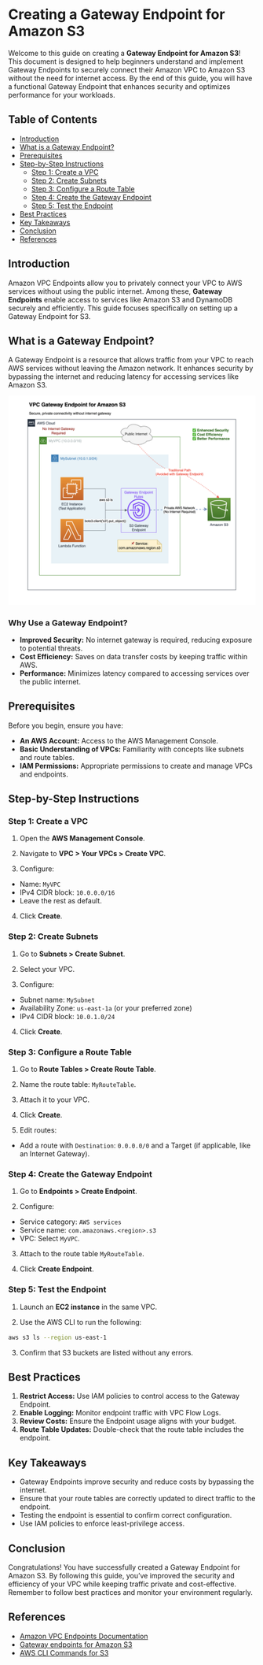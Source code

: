 # Creating a Gateway Endpoint for Amazon S3

Welcome to this guide on creating a **Gateway Endpoint for Amazon S3**! This document is designed to help beginners understand and implement Gateway Endpoints to securely connect their Amazon VPC to Amazon S3 without the need for internet access. By the end of this guide, you will have a functional Gateway Endpoint that enhances security and optimizes performance for your workloads.

## Table of Contents

- [Introduction](#introduction)
- [What is a Gateway Endpoint?](#what-is-a-gateway-endpoint)
- [Prerequisites](#prerequisites)
- [Step-by-Step Instructions](#step-by-step-instructions)
    - [Step 1: Create a VPC](#step-1-create-a-vpc)
    - [Step 2: Create Subnets](#step-2-create-subnets)
    - [Step 3: Configure a Route Table](#step-3-configure-a-route-table)
    - [Step 4: Create the Gateway Endpoint](#step-4-create-the-gateway-endpoint)
    - [Step 5: Test the Endpoint](#step-5-test-the-endpoint)
- [Best Practices](#best-practices)
- [Key Takeaways](#key-takeaways)
- [Conclusion](#conclusion)
- [References](#references)

## Introduction

Amazon VPC Endpoints allow you to privately connect your VPC to AWS services without using the public internet. Among these, **Gateway Endpoints** enable access to services like Amazon S3 and DynamoDB securely and efficiently. This guide focuses specifically on setting up a Gateway Endpoint for S3.

## What is a Gateway Endpoint?

A Gateway Endpoint is a resource that allows traffic from your VPC to reach AWS services without leaving the Amazon network. It enhances security by bypassing the internet and reducing latency for accessing services like Amazon S3.

![VPC Gateway Endpoint](./images/001-vpce.png)

### Why Use a Gateway Endpoint?

- **Improved Security:** No internet gateway is required, reducing exposure to potential threats.
- **Cost Efficiency:** Saves on data transfer costs by keeping traffic within AWS.
- **Performance:** Minimizes latency compared to accessing services over the public internet.

## Prerequisites

Before you begin, ensure you have:
- **An AWS Account:** Access to the AWS Management Console.
- **Basic Understanding of VPCs:** Familiarity with concepts like subnets and route tables.
- **IAM Permissions:** Appropriate permissions to create and manage VPCs and endpoints.

## Step-by-Step Instructions

### Step 1: Create a VPC

1. Open the **AWS Management Console**.

2. Navigate to **VPC > Your VPCs > Create VPC**.

3. Configure:

- Name: `MyVPC`
- IPv4 CIDR block: `10.0.0.0/16`
- Leave the rest as default.

4. Click **Create**.

### Step 2: Create Subnets

1. Go to **Subnets > Create Subnet**.

2. Select your VPC.

3. Configure:

- Subnet name: `MySubnet`
- Availability Zone: `us-east-1a` (or your preferred zone)
- IPv4 CIDR block: `10.0.1.0/24`

4. Click **Create**.

### Step 3: Configure a Route Table

1. Go to **Route Tables > Create Route Table**.

2. Name the route table: `MyRouteTable`.

3. Attach it to your VPC.

4. Click **Create**.

5. Edit routes:

- Add a route with `Destination`: `0.0.0.0/0` and a Target (if applicable, like an Internet Gateway).

### Step 4: Create the Gateway Endpoint

1. Go to **Endpoints > Create Endpoint**.

2. Configure:
- Service category: `AWS services`
- Service name: `com.amazonaws.<region>.s3`
- VPC: Select `MyVPC`.

3. Attach to the route table `MyRouteTable`.

4. Click **Create Endpoint**.

### Step 5: Test the Endpoint

1. Launch an **EC2 instance** in the same VPC.

2. Use the AWS CLI to run the following:

```bash
aws s3 ls --region us-east-1
```

3. Confirm that S3 buckets are listed without any errors.

## Best Practices

1. **Restrict Access:** Use IAM policies to control access to the Gateway Endpoint.
2. **Enable Logging:** Monitor endpoint traffic with VPC Flow Logs.
3. **Review Costs:** Ensure the Endpoint usage aligns with your budget.
4. **Route Table Updates:** Double-check that the route table includes the endpoint.

## Key Takeaways

- Gateway Endpoints improve security and reduce costs by bypassing the internet.
- Ensure that your route tables are correctly updated to direct traffic to the endpoint.
- Testing the endpoint is essential to confirm correct configuration.
- Use IAM policies to enforce least-privilege access.

## Conclusion

Congratulations! You have successfully created a Gateway Endpoint for Amazon S3. By following this guide, you’ve improved the security and efficiency of your VPC while keeping traffic private and cost-effective. Remember to follow best practices and monitor your environment regularly.

## References

- [Amazon VPC Endpoints Documentation](https://docs.aws.amazon.com/vpc/latest/privatelink/vpc-endpoints.html)
- [Gateway endpoints for Amazon S3](https://docs.aws.amazon.com/vpc/latest/privatelink/vpc-endpoints-s3.html)
- [AWS CLI Commands for S3](https://docs.aws.amazon.com/cli/latest/reference/s3/)